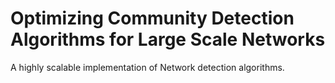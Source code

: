 # Optimizing Community Detection Algorithms for Large Scale Networks
A highly scalable implementation of Network detection algorithms. 
